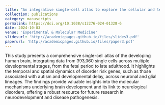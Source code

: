```yaml
---
title: "An integrative single-cell atlas to explore the cellular and temporal specificity of neurological disorder genes during human brain development"
collection: publications
category: manuscripts
permalink: https://doi.org/10.1038/s12276-024-01328-6
date: 2024-10-03
venue: 'Experimental & Molecular Medicine'
slidesurl: 'http://academicpages.github.io/files/slides3.pdf'
paperurl: 'http://academicpages.github.io/files/paper3.pdf'
---
```


This study presents a comprehensive single-cell atlas of the developing human brain, integrating data from 393,060 single cells across multiple developmental stages, from the fetal period to late adulthood. It highlights the temporal and spatial dynamics of disorder risk genes, such as those associated with autism and developmental delay, across neuronal and glial lineages. The findings provide valuable insights into the molecular mechanisms underlying brain development and its link to neurological disorders, offering a robust resource for future research in neurodevelopment and disease pathogenesis.

